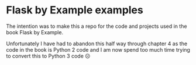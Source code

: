 # Flask by Example examples

The intention was to make this a repo for the code and projects used in the book Flask by Example.

Unfortunately I have had to abandon this half way through chapter 4 as the code in the book is Python 2 code and I am now spend too much time trying to convert this to Python 3 code ☹️
